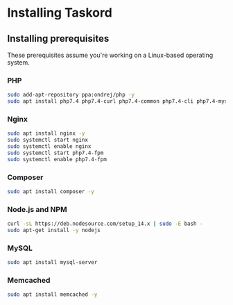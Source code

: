 # Installing Taskord

## Installing prerequisites

These prerequisites assume you're working on a Linux-based operating system.

### PHP

```sh
sudo add-apt-repository ppa:ondrej/php -y
sudo apt install php7.4 php7.4-curl php7.4-common php7.4-cli php7.4-mysql php7.4-mbstring php7.4-fpm php7.4-xml php7.4-zip php7.4-memcached -y
```

### Nginx

```sh
sudo apt install nginx -y
sudo systemctl start nginx
sudo systemctl enable nginx
sudo systemctl start php7.4-fpm
sudo systemctl enable php7.4-fpm
```

### Composer

```sh
sudo apt install composer -y
```

### Node.js and NPM

```sh
curl -sL https://deb.nodesource.com/setup_14.x | sudo -E bash -
sudo apt-get install -y nodejs
```

### MySQL

```sh
sudo apt install mysql-server
```

### Memcached

```sh
sudo apt install memcached -y
```
